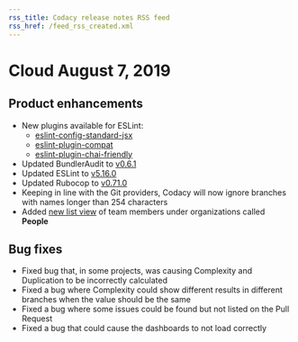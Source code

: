 ```yaml
---
rss_title: Codacy release notes RSS feed
rss_href: /feed_rss_created.xml
---
```


# Cloud August 7, 2019

## Product enhancements

-   New plugins available for ESLint:
    -   [<span class="skip-vale">eslint-config-standard-jsx</span>](https://www.npmjs.com/package/eslint-config-standard-jsx)
    -   [<span class="skip-vale">eslint-plugin-compat</span>](https://www.npmjs.com/package/eslint-plugin-compat)
    -   [<span class="skip-vale">eslint-plugin-chai-friendly</span>](https://www.npmjs.com/package/eslint-plugin-chai-friendly)
-   Updated BundlerAudit to [v0.6.1](https://github.com/rubysec/bundler-audit/releases/tag/v0.6.1)
-   Updated ESLint to [v5.16.0](https://eslint.org/blog/2019/03/eslint-v5.16.0-released)
-   Updated Rubocop to [v0.71.0](https://github.com/rubocop-hq/rubocop/releases/tag/v0.71.0)
-   Keeping in line with the Git providers, Codacy will now ignore branches with names longer than 254 characters
-   Added [new list view](../../organizations/manual-organizations/creating-and-managing-teams.md) of team members under organizations called **People**

## Bug fixes

-   Fixed bug that, in some projects, was causing Complexity and Duplication to be incorrectly calculated
-   Fixed a bug where Complexity could show different results in different branches when the value should be the same
-   Fixed a bug where some issues could be found but not listed on the Pull Request
-   Fixed a bug that could cause the dashboards to not load correctly

